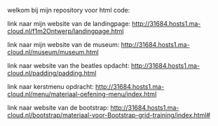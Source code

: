 welkom bij mijn repository voor html code:

link naar mijn website van de landingpage: http://31684.hosts1.ma-cloud.nl/f1m2Ontwerp/landingpage.html

link naar mijn website van de museum: http://31684.hosts1.ma-cloud.nl/museum/museum.html

link naar website van the beatles opdacht: http://31684.hosts1.ma-cloud.nl/padding/padding.html

link naar kerstmenu opdracht: http://31684.hosts1.ma-cloud.nl/menu/materiaal-oefening-menu/index.html

link naar website van de bootstrap: http://31684.hosts1.ma-cloud.nl/bootstrap/materiaal-voor-Bootstrap-grid-training/index.html#